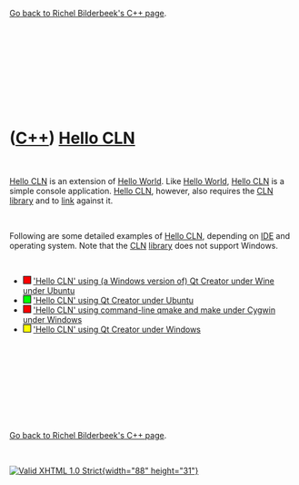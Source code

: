

[Go back to Richel Bilderbeek's C++ page](Cpp.htm).

 

 

 

 

 

([C++](Cpp.htm)) [Hello CLN](CppHelloCln.htm)
=============================================

 

[Hello CLN](CppHelloCln.htm) is an extension of [Hello
World](CppHelloWorld.htm). Like [Hello World](CppHelloWorld.htm), [Hello
CLN](CppHelloCln.htm) is a simple console application. [Hello
CLN](CppHelloCln.htm), however, also requires the [CLN](CppCln.htm)
[library](CppLibrary.htm) and to [link](CppLink.htm) against it.

 

Following are some detailed examples of [Hello CLN](CppHelloCln.htm),
depending on [IDE](CppIde.htm) and operating system. Note that the
[CLN](CppCln.htm) [library](CppLibrary.htm) does not support Windows.

 

-   ![FAIL](PicRed.png) ['Hello CLN' using (a Windows version of) Qt
    Creator under Wine under Ubuntu](CppHelloClnQtCreatorWineUbuntu.htm)
-   ![OKAY](PicGreen.png) ['Hello CLN' using Qt Creator under
    Ubuntu](CppHelloClnQtCreatorUbuntu.htm)
-   ![FAIL](PicRed.png) ['Hello CLN' using command-line qmake and make
    under Cygwin under Windows](CppHelloClnClCygwinWindows.htm)
-   ![?OKAY](PicYellow.png) ['Hello CLN' using Qt Creator under
    Windows](CppHelloClnQtCreatorWindows.htm)

 

 

 

 

 

[Go back to Richel Bilderbeek's C++ page](Cpp.htm).



 

[![Valid XHTML 1.0 Strict](valid-xhtml10.png){width="88"
height="31"}](http://validator.w3.org/check?uri=referer)

